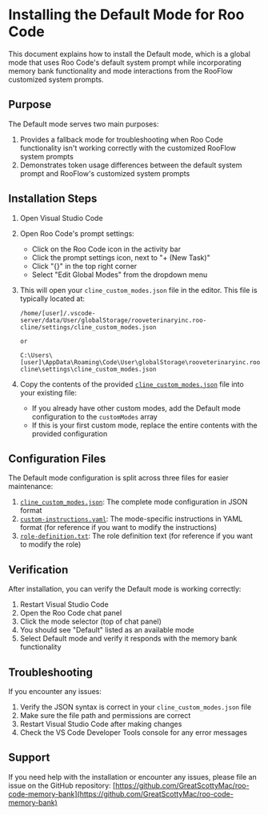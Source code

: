 # Installing the Default Mode for Roo Code

This document explains how to install the Default mode, which is a global mode that uses Roo Code's default system prompt while incorporating memory bank functionality and mode interactions from the RooFlow customized system prompts. 

## Purpose

The Default mode serves two main purposes:

1. Provides a fallback mode for troubleshooting when Roo Code functionality isn't working correctly with the customized RooFlow system prompts
2. Demonstrates token usage differences between the default system prompt and RooFlow's customized system prompts

## Installation Steps

1. Open Visual Studio Code

2. Open Roo Code's prompt settings:
   - Click on the Roo Code icon in the activity bar
   - Click the prompt settings icon, next to "+ (New Task)"
   - Click "{}" in the top right corner
   - Select "Edit Global Modes" from the dropdown menu

3. This will open your `cline_custom_modes.json` file in the editor. This file is typically located at:
   ```
   /home/[user]/.vscode-server/data/User/globalStorage/rooveterinaryinc.roo-cline/settings/cline_custom_modes.json

   or

   C:\Users\[user]\AppData\Roaming\Code\User\globalStorage\rooveterinaryinc.roo-cline\settings\cline_custom_modes.json
   ```

4. Copy the contents of the provided [`cline_custom_modes.json`](https://github.com/GreatScottyMac/RooFlow/blob/main/config/default-mode/cline_custom_modes.json) file into your existing file:
   - If you already have other custom modes, add the Default mode configuration to the `customModes` array
   - If this is your first custom mode, replace the entire contents with the provided configuration

## Configuration Files

The Default mode configuration is split across three files for easier maintenance:

1. [`cline_custom_modes.json`](https://github.com/GreatScottyMac/RooFlow/blob/main/config/default-mode/cline_custom_modes.json): The complete mode configuration in JSON format
2. [`custom-instructions.yaml`](https://github.com/GreatScottyMac/RooFlow/blob/main/config/default-mode/custom-instructions.yaml): The mode-specific instructions in YAML format (for reference if you want to modify the instructions)
3. [`role-definition.txt`](https://github.com/GreatScottyMac/RooFlow/blob/main/config/default-mode/role-definition.txt): The role definition text (for reference if you want to modify the role)

## Verification

After installation, you can verify the Default mode is working correctly:

1. Restart Visual Studio Code
2. Open the Roo Code chat panel
3. Click the mode selector (top of chat panel)
4. You should see "Default" listed as an available mode
5. Select Default mode and verify it responds with the memory bank functionality

## Troubleshooting

If you encounter any issues:

1. Verify the JSON syntax is correct in your `cline_custom_modes.json` file
2. Make sure the file path and permissions are correct
3. Restart Visual Studio Code after making changes
4. Check the VS Code Developer Tools console for any error messages

## Support

If you need help with the installation or encounter any issues, please file an issue on the GitHub repository:
[https://github.com/GreatScottyMac/roo-code-memory-bank](https://github.com/GreatScottyMac/roo-code-memory-bank)